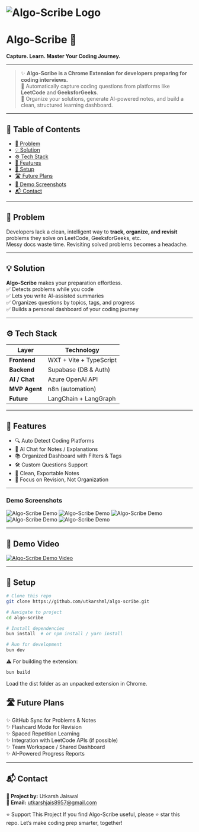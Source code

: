 # ![Algo-Scribe Logo](https://github.com/utkarshml/algo-scribe/blob/main/public/icon/128.png?raw=true) 
# **Algo-Scribe** 🚀  
**Capture. Learn. Master Your Coding Journey.**

---

> ✨ **Algo-Scribe is a Chrome Extension for developers preparing for coding interviews.**  
> 📌 Automatically capture coding questions from platforms like **LeetCode** and **GeeksforGeeks**.  
> 📝 Organize your solutions, generate AI-powered notes, and build a clean, structured learning dashboard.

---

## 📖 Table of Contents
- [🚩 Problem](#-problem)
- [💡 Solution](#-solution)
- [⚙️ Tech Stack](#️-tech-stack)
- [🎯 Features](#-features)
- [🚀 Setup](#-setup)
- [🛣️ Future Plans](#️-future-plans)
- [📸 Demo Screenshots](#-demo-screenshots)
- [📬 Contact](#-contact)

---

## 🚩 Problem  
Developers lack a clean, intelligent way to **track, organize, and revisit** problems they solve on LeetCode, GeeksforGeeks, etc.  
Messy docs waste time. Revisiting solved problems becomes a headache.

---

## 💡 Solution  
**Algo-Scribe** makes your preparation effortless.  
✅ Detects problems while you code  
✅ Lets you write AI-assisted summaries  
✅ Organizes questions by topics, tags, and progress  
✅ Builds a personal dashboard of your coding journey  

---

## ⚙️ Tech Stack  

| Layer        | Technology            |
|--------------|------------------------|
| **Frontend** | WXT + Vite + TypeScript |
| **Backend**  | Supabase (DB & Auth)    |
| **AI / Chat**| Azure OpenAI API        |
| **MVP Agent**| n8n (automation)        |
| **Future**   | LangChain + LangGraph   |

---

## 🎯 Features  
- 🔍 Auto Detect Coding Platforms  
- 💬 AI Chat for Notes / Explanations  
- 📚 Organized Dashboard with Filters & Tags  
- 🛠️ Custom Questions Support  
- 📝 Clean, Exportable Notes  
- 🎯 Focus on Revision, Not Organization  

---
### Demo Screenshots

![Algo-Scribe Demo](https://github.com/utkarshml/algo-scribe/blob/main/demo/1.png?raw=true)
![Algo-Scribe Demo](https://github.com/utkarshml/algo-scribe/blob/main/demo/2.png?raw=true)
![Algo-Scribe Demo](https://github.com/utkarshml/algo-scribe/blob/main/demo/3.png?raw=true)
![Algo-Scribe Demo](https://github.com/utkarshml/algo-scribe/blob/main/demo/4.png?raw=true)
![Algo-Scribe Demo](https://github.com/utkarshml/algo-scribe/blob/main/demo/5.png?raw=true)

---

## 📸 Demo Video

[![Algo-Scribe Demo Video](https://github.com/utkarshml/algo-scribe/blob/main/demo/1.png?raw=true)](https://youtu.be/i6JOeYd-PcM)

---


## 🚀 Setup  

```bash
# Clone this repo
git clone https://github.com/utkarshml/algo-scribe.git

# Navigate to project
cd algo-scribe

# Install dependencies
bun install  # or npm install / yarn install

# Run for development
bun dev

```
⚠️ For building the extension:
```bash
bun build
```
Load the dist folder as an unpacked extension in Chrome.

## 🛣️ Future Plans  
✨ GitHub Sync for Problems & Notes  
✨ Flashcard Mode for Revision  
✨ Spaced Repetition Learning  
✨ Integration with LeetCode APIs (if possible)  
✨ Team Workspace / Shared Dashboard  
✨ AI-Powered Progress Reports  

---

## 📬 Contact  

**🚀 Project by:** Utkarsh Jaiswal  
**📧 Email:** utkarshjais8957@gmail.com 



⭐ Support This Project
If you find Algo-Scribe useful, please ⭐ star this repo.
Let’s make coding prep smarter, together!


